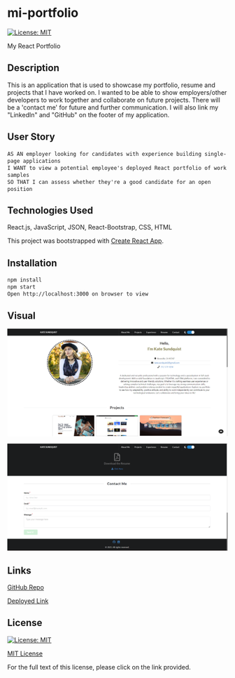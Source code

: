 # mi-portfolio

[![License: MIT](https://img.shields.io/badge/License-MIT-yellow.svg)](https://opensource.org/licenses/MIT)

My React Portfolio


## Description

This is an application that is used to showcase my portfolio, resume and projects that I have worked on. I wanted to be able to show employers/other developers to work together and collaborate on future projects. There will be a 'contact me' for future and further communication. I will also link my "LinkedIn" and "GitHub" on the footer of my application.

## User Story
```
AS AN employer looking for candidates with experience building single-page applications
I WANT to view a potential employee's deployed React portfolio of work samples
SO THAT I can assess whether they're a good candidate for an open position
```

## Technologies Used

React.js, JavaScript, JSON, React-Bootstrap, CSS, HTML

This project was bootstrapped with [Create React App](https://github.com/facebook/create-react-app).


## Installation
```
npm install
npm start
Open http://localhost:3000 on browser to view
```

## Visual

![Application Screenshot 1](./assets/ss-React-Portfolio.png)

![Application Screenshot 2](./assets/ss-React-Portfolio2.png)


## Links

[GitHub Repo](https://github.com/kitkatt17/mi-portfolio)

[Deployed Link](https://kitkatt17.github.io/mi-portfolio/)



## License

[![License: MIT](https://img.shields.io/badge/License-MIT-yellow.svg)](https://opensource.org/licenses/MIT)

[MIT License](https://opensource.org/license/mit-0/)

For the full text of this license, please click on the link provided.